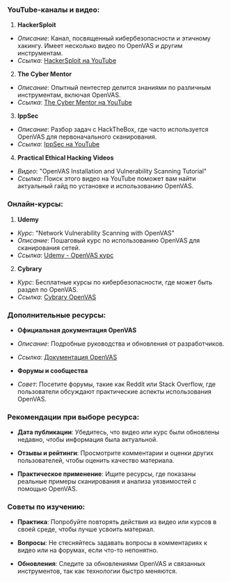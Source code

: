 ### **YouTube-каналы и видео:**

1. **HackerSploit**

- *Описание*: Канал, посвященный кибербезопасности и этичному хакингу. Имеет несколько видео по OpenVAS и другим инструментам.
- *Ссылка*: [HackerSploit на YouTube](https://www.youtube.com/c/HackerSploit)

2. **The Cyber Mentor**

- *Описание*: Опытный пентестер делится знаниями по различным инструментам, включая OpenVAS.
- *Ссылка*: [The Cyber Mentor на YouTube](https://www.youtube.com/c/TheCyberMentor)

3. **IppSec**

- *Описание*: Разбор задач с HackTheBox, где часто используется OpenVAS для первоначального сканирования.
- *Ссылка*: [IppSec на YouTube](https://www.youtube.com/c/ippsec)

4. **Practical Ethical Hacking Videos**

- *Видео*: "OpenVAS Installation and Vulnerability Scanning Tutorial"
- *Ссылка*: Поиск этого видео на YouTube поможет вам найти актуальный гайд по установке и использованию OpenVAS.

### **Онлайн-курсы:**

1. **Udemy**

- *Курс*: "Network Vulnerability Scanning with OpenVAS"
- *Описание*: Пошаговый курс по использованию OpenVAS для сканирования сетей.
- *Ссылка*: [Udemy - OpenVAS курс](https://www.udemy.com/)

2. **Cybrary**

- *Курс*: Бесплатные курсы по кибербезопасности, где может быть раздел по OpenVAS.
- *Ссылка*: [Cybrary OpenVAS](https://www.cybrary.it/)

### **Дополнительные ресурсы:**

- **Официальная документация OpenVAS**

- *Описание*: Подробные руководства и обновления от разработчиков.
- *Ссылка*: [Документация OpenVAS](https://www.greenbone.net/)

- **Форумы и сообщества**

- *Совет*: Посетите форумы, такие как Reddit или Stack Overflow, где пользователи обсуждают практические аспекты использования OpenVAS.

### **Рекомендации при выборе ресурса:**

- **Дата публикации**: Убедитесь, что видео или курс были обновлены недавно, чтобы информация была актуальной.

- **Отзывы и рейтинги**: Просмотрите комментарии и оценки других пользователей, чтобы оценить качество материала.

- **Практическое применение**: Ищите ресурсы, где показаны реальные примеры сканирования и анализа уязвимостей с помощью OpenVAS.

### **Советы по изучению:**

- **Практика**: Попробуйте повторять действия из видео или курсов в своей среде, чтобы лучше усвоить материал.

- **Вопросы**: Не стесняйтесь задавать вопросы в комментариях к видео или на форумах, если что-то непонятно.

- **Обновления**: Следите за обновлениями OpenVAS и связанных инструментов, так как технологии быстро меняются.
